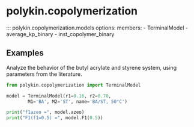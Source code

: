 # polykin.copolymerization

::: polykin.copolymerization.models
    options:
        members:
            - TerminalModel
            - average_kp_binary
            - inst_copolymer_binary

## Examples

Analyze the behavior of the butyl acrylate and styrene system,
using parameters from the literature.

```python exec="on" source="console"
from polykin.copolymerization import TerminalModel

model = TerminalModel(r1=0.16, r2=0.70, 
        M1='BA', M2='ST', name='BA/ST, 50°C')

print("f1azeo =", model.azeo)
print("F1(f1=0.5) =", model.F1(0.5))
```
